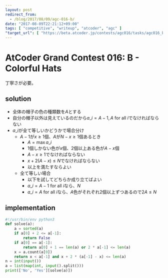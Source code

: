 ```yaml
---
layout: post
redirect_from:
  - /blog/2017/08/09/agc-016-b/
date: "2017-08-09T22:21:12+09:00"
tags: [ "competitive", "writeup", "atcoder", "agc" ]
"target_url": [ "https://beta.atcoder.jp/contests/agc016/tasks/agc016_b" ]
---
```


# AtCoder Grand Contest 016: B - Colorful Hats

丁寧さが必要。

## solution

-   全体の帽子の色の種類数を$A$とする
-   自分の帽子以外は見えているのだから$a\_i = A-1, A$ for all $i$でなければならない
-   $a\_i$が全て等しいかどうかで場合分け
    -   $A-1$が$x \ge 1$個、$A$が$N - x \ge 1$個あるとき
        -   $A = \max a\_i$
        -   $1$個しかない色が$x$個、$2$個以上ある色が$A - x$個
        -   $A - x \ge 1$でなければならない
        -   $x + 2(A - x) \le N$でなければならない
        -   以上を満たすならよい
    -   全て等しい場合
        -   以下を試してどちらか成り立てばよい
        -   $a\_i = A - 1$ for all $i$なら、$N$
        -   $a\_i = A$ for all $i$なら、$A$色がそれぞれ$2$個以上ずつあるので$2A \le N$

## implementation

``` python
#!/usr/bin/env python3
def solve(a):
    a = sorted(a)
    if a[0] + 2 <= a[-1]:
        return False
    if a[0] == a[-1]:
        return a[0] + 1 == len(a) or 2 * a[-1] <= len(a)
    x = a.count(a[0])
    return x < a[-1] and x + 2 * (a[-1] - x) <= len(a)
n = int(input())
a = list(map(int, input().split()))
print(['No', 'Yes'][solve(a)])
```
